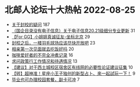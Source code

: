 # 北邮人论坛十大热帖 2022-08-25

- [关于封校的疑问](https://bbs.byr.cn/article/Talking/6360562) 187
- [（国企目录没有电子信息）关于电子信息20.21级细分专业更新](https://bbs.byr.cn/article/Picture/3306523) 31
- [【For GG】小姐姐真诚征友-坐标北京](https://bbs.byr.cn/article/Friends/2029552) 29
- [封校之后，一楼羽毛球场应该尽快开放吧](https://bbs.byr.cn/article/Badminton/162138) 23
- [相亲第一次见面就去吃饭好吗](https://bbs.byr.cn/article/Feeling/3192250) 20
- [咖啡爱好者的不完全冲煮记录](https://bbs.byr.cn/article/Food/520945) 16
- [求问政策行工作情况和待遇情况](https://bbs.byr.cn/article/Job/2170408) 13
- [【建议】对于西土城校区宿舍区有线网的必要性论证建议征集](https://bbs.byr.cn/article/BUPTNet/107630) 10
- [【转】超神准！星座小王子独创的新型占卜、來一起試玩一下！](https://bbs.byr.cn/article/Constellations/326533) 9
- [毕业也可办理校园套餐，副卡可冲](https://bbs.byr.cn/article/WorkLife/1190263) 7


